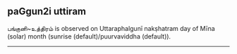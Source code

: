 ## paGgun2i uttiram
பங்குனி~உத்திரம் is observed on Uttaraphalgunī nakṣhatram day of Mīna (solar) month (sunrise (default)/puurvaviddha (default)).



---
